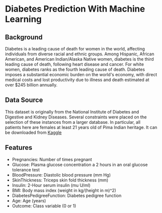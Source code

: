 # Diabetes Prediction With Machine Learning
## Background
Diabetes is a leading cause of death for women in the world, affecting individuals from diverse racial and ethnic groups. Among Hispanic, African American, and American Indian/Alaska Native women, diabetes is the third leading cause of death, following heart disease and cancer. For white women, diabetes ranks as the fourth leading cause of death. Diabetes imposes a substantial economic burden on the world's economy, with direct medical costs and lost productivity due to illness and death estimated at over $245 billion annually.
## Data Source
This dataset is originally from the National Institute of Diabetes and Digestive and Kidney Diseases. Several constraints were placed on the selection of these instances from a larger database. In particular, all patients here are females at least 21 years old of Pima Indian heritage. It can be downloaded from [Kaggle](https://www.kaggle.com/datasets/mathchi/diabetes-data-set)
## Features
- Pregnancies: Number of times pregnant
- Glucose: Plasma glucose concentration a 2 hours in an oral glucose tolerance test
- BloodPressure: Diastolic blood pressure (mm Hg)
- SkinThickness: Triceps skin fold thickness (mm)
- Insulin: 2-Hour serum insulin (mu U/ml)
- BMI: Body mass index (weight in kg/(height in m)^2)
- DiabetesPedigreeFunction: Diabetes pedigree function
- Age: Age (years)
- Outcome: Class variable (0 or 1)
